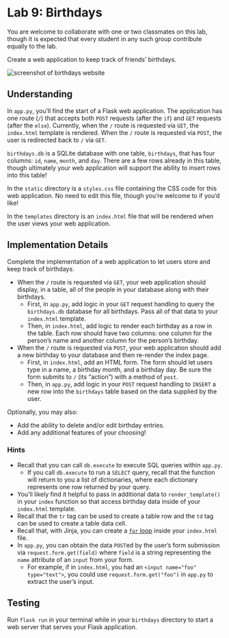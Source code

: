 # Lab 9: Birthdays

You are welcome to collaborate with one or two classmates on this lab, though it is expected that every student in any such group contribute equally to the lab.

Create a web application to keep track of friends’ birthdays.

![screenshot of birthdays website](https://github.com/Ed-Flack/CS50-2023/assets/44028291/a13eb5af-1f0d-40d1-a420-bf97b7268a18)

## Understanding

In `app.py`, you’ll find the start of a Flask web application. The application has one route (`/`) that accepts both `POST` requests (after the `if`) and `GET` requests (after the `else`). Currently, when the `/` route is requested via `GET`, the `index.html` template is rendered. When the `/` route is requested via `POST`, the user is redirected back to `/` via `GET`.

`birthdays.db` is a SQLite database with one table, `birthdays`, that has four columns: `id`, `name`, `month`, and `day`. There are a few rows already in this table, though ultimately your web application will support the ability to insert rows into this table!

In the `static` directory is a `styles.css` file containing the CSS code for this web application. No need to edit this file, though you’re welcome to if you’d like!

In the `templates` directory is an `index.html` file that will be rendered when the user views your web application.

## Implementation Details

Complete the implementation of a web application to let users store and keep track of birthdays.

*   When the `/` route is requested via `GET`, your web application should display, in a table, all of the people in your database along with their birthdays.
    *   First, in `app.py`, add logic in your `GET` request handling to query the `birthdays.db` database for all birthdays. Pass all of that data to your `index.html` template.
    *   Then, in `index.html`, add logic to render each birthday as a row in the table. Each row should have two columns: one column for the person’s name and another column for the person’s birthday.
*   When the `/` route is requested via `POST`, your web application should add a new birthday to your database and then re-render the index page.
    *   First, in `index.html`, add an HTML form. The form should let users type in a name, a birthday month, and a birthday day. Be sure the form submits to `/` (its “action”) with a method of `post`.
    *   Then, in `app.py`, add logic in your `POST` request handling to `INSERT` a new row into the `birthdays` table based on the data supplied by the user.

Optionally, you may also:

*   Add the ability to delete and/or edit birthday entries.
*   Add any additional features of your choosing!

### Hints

*   Recall that you can call `db.execute` to execute SQL queries within `app.py`.
    *   If you call `db.execute` to run a `SELECT` query, recall that the function will return to you a list of dictionaries, where each dictionary represents one row returned by your query.
*   You’ll likely find it helpful to pass in additional data to `render_template()` in your `index` function so that access birthday data inside of your `index.html` template.
*   Recall that the `tr` tag can be used to create a table row and the `td` tag can be used to create a table data cell.
*   Recall that, with Jinja, you can create a [`for` loop](https://jinja.palletsprojects.com/en/2.11.x/templates/#for) inside your `index.html` file.
*   In `app.py`, you can obtain the data `POST`ed by the user’s form submission via `request.form.get(field)` where `field` is a string representing the `name` attribute of an `input` from your form.
    *   For example, if in `index.html`, you had an `<input name="foo" type="text">`, you could use `request.form.get("foo")` in `app.py` to extract the user’s input.


## Testing

Run `flask run` in your terminal while in your `birthdays` directory to start a web server that serves your Flask application.
